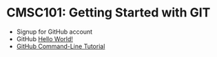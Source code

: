 # CMSC101: Getting Started with GIT

 - Signup for GitHub account
 - GitHub [Hello World!](https://guides.github.com/activities/hello-world/)
 - [GitHub Command-Line Tutorial](https://try.github.io)

